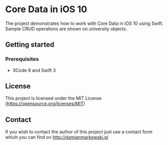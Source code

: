 # Core Data in iOS 10

The project demonstrates how to work with Core Data in iOS 10 using Swift. Sample CRUD operations are shown on university objects.

## Getting started

### Prerequisites

- XCode 8 and Swift 3

## License

This project is licensed under the MIT License (https://opensource.org/licenses/MIT)

## Contact

If you wish to contact the author of this project just use a contact form which you can find on http://damianmarkowski.pl